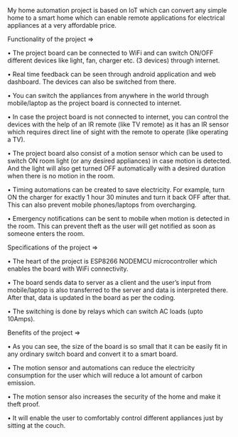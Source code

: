 My home automation project is based on IoT which can convert any simple home to a smart home which can enable remote applications for electrical appliances at a very affordable price.


Functionality of the project =>

•	The project board can be connected to WiFi and can switch ON/OFF different devices like light, fan, charger etc. (3 devices) through internet.

•	Real time feedback can be seen through android application and web dashboard. The devices can also be switched from there.

•	You can switch the appliances from anywhere in the world through mobile/laptop as the project board is connected to internet.

•	In case the project board is not connected to internet, you can control the devices with the help of an IR remote (like TV remote) as it has an IR sensor which requires direct line of sight with the remote to operate (like operating a TV).

•	The project board also consist of a motion sensor which can be used to switch ON room light (or any desired appliances) in case motion is detected. And the light will also get turned OFF automatically with a desired duration when there is no motion in the room.

•	Timing automations can be created to save electricity. For example, turn ON the charger for exactly 1 hour 30 minutes and turn it back OFF after that. This can also prevent mobile phones/laptops from overcharging.

•	Emergency notifications can be sent to mobile when motion is detected in the room. This can prevent theft as the user will get notified as soon as someone enters the room.


Specifications of the project =>

•	The heart of the project is ESP8266 NODEMCU microcontroller which enables the board with WiFi connectivity.

•	The board sends data to server as a client and the user’s input from mobile/laptop is also transferred to the server and data is interpreted there. After that, data is updated in the board as per the coding.

•	The switching is done by relays which can switch AC loads (upto 10Amps).


Benefits of the project =>

•	As you can see, the size of the board is so small that it can be easily fit in any ordinary switch board and convert it to a smart board.

•	The motion sensor and automations can reduce the electricity consumption for the user which will reduce a lot amount of carbon emission.

•	The motion sensor also increases the security of the home and make it theft proof.

•	It will enable the user to comfortably control different appliances just by sitting at the couch.
